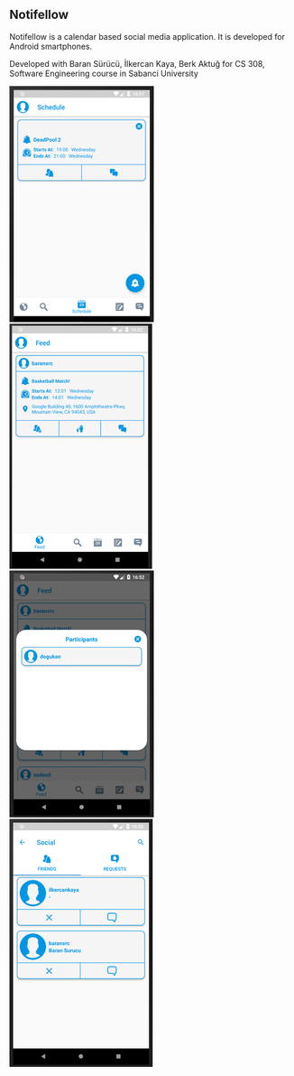 ## Notifellow

Notifellow is a calendar based social media application. It is developed for Android smartphones. 

Developed with Baran Sürücü, İlkercan Kaya, Berk Aktuğ for CS 308, Software Engineering course in Sabanci University

![Alt-Text](/rsz_notifellow1.png)
![Alt-Text](/rsz_notifellow2.png)
![Alt-Text](/rsz_notifellow3.png)
![Alt-Text](/rsz_notifellow4.png)
